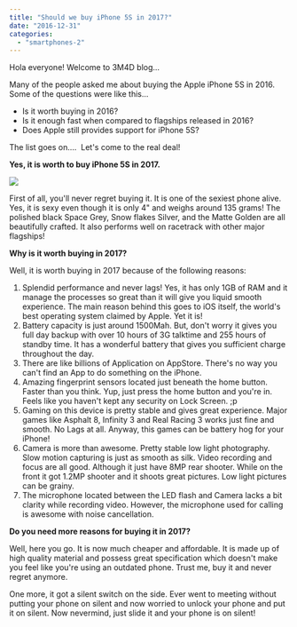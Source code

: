 ```yaml
---
title: "Should we buy iPhone 5S in 2017?"
date: "2016-12-31"
categories: 
  - "smartphones-2"
---
```


Hola everyone! Welcome to 3M4D blog...  
  
Many of the people asked me about buying the Apple iPhone 5S in 2016. Some of the questions were like this...  
  
  

- Is it worth buying in 2016?
- Is it enough fast when compared to flagships released in 2016?
- Does Apple still provides support for iPhone 5S?

The list goes on....  Let's come to the real deal!

  

**Yes, it is worth to buy iPhone 5S in 2017.**

[![](posts/2016/12/images/HD-Wallpapers-of-iPhone-5-on-Laptop.jpg)](http://www.pixelstalk.net/wp-content/uploads/2016/05/HD-Wallpapers-of-iPhone-5-on-Laptop.jpg)

First of all, you'll never regret buying it. It is one of the sexiest phone alive. Yes, it is sexy even though it is only 4" and weighs around 135 grams! The polished black Space Grey, Snow flakes Silver, and the Matte Golden are all beautifully crafted. It also performs well on racetrack with other major flagships!

  

**Why is it worth buying in 2017?**

Well, it is worth buying in 2017 because of the following reasons:

  

1. Splendid performance and never lags! Yes, it has only 1GB of RAM and it manage the processes so great than it will give you liquid smooth experience. The main reason behind this goes to iOS itself, the world's best operating system claimed by Apple. Yet it is!
2. Battery capacity is just around 1500Mah. But, don't worry it gives you full day backup with over 10 hours of 3G talktime and 255 hours of standby time. It has a wonderful battery that gives you sufficient charge throughout the day.
3. There are like billions of Application on AppStore. There's no way you can't find an App to do something on the iPhone. 
4. Amazing fingerprint sensors located just beneath the home button. Faster than you think. Yup, just press the home button and you're in. Feels like you haven't kept any security on Lock Screen. ;p
5. Gaming on this device is pretty stable and gives great experience. Major games like Asphalt 8, Infinity 3 and Real Racing 3 works just fine and smooth. No Lags at all. Anyway, this games can be battery hog for your iPhone!
6. Camera is more than awesome. Pretty stable low light photography. Slow motion capturing is just as smooth as silk. Video recording and focus are all good. Although it just have 8MP rear shooter. While on the front it got 1.2MP shooter and it shoots great pictures. Low light pictures can be grainy. 
7. The microphone located between the LED flash and Camera lacks a bit clarity while recording video. However, the microphone used for calling is awesome with noise cancellation. 

**Do you need more reasons for buying it in 2017?** 

Well, here you go. It is now much cheaper and affordable. It is made up of high quality material and possess great specification which doesn't make you feel like you're using an outdated phone. Trust me, buy it and never regret anymore.

  

One more, it got a silent switch on the side. Ever went to meeting without putting your phone on silent and now worried to unlock your phone and put it on silent. Now nevermind, just slide it and your phone is on silent!

